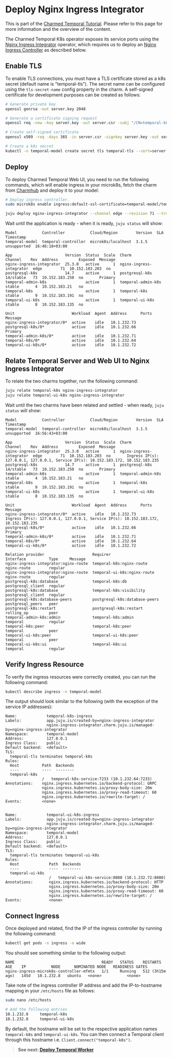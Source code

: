 # Deploy Nginx Ingress Integrator

This is part of the [Charmed Temporal Tutorial](./01-introduction.md). Please
refer to this page for more information and the overview of the content.

The Charmed Temporal K8s operator exposes its service ports using the
[Nginx Ingress Integrator](https://charmhub.io/nginx-ingress-integrator)
operator, which requires us to deploy an
[Nginx Ingress Controller](https://docs.nginx.com/nginx-ingress-controller/) as
described below.

## Enable TLS

To enable TLS connections, you must have a TLS certificate stored as a k8s
secret (default name is "temporal-tls"). The secret name can be configured using
the `tls-secret-name` config property in the charm. A self-signed certificate
for development purposes can be created as follows:

```bash
# Generate private key
openssl genrsa -out server.key 2048

# Generate a certificate signing request
openssl req -new -key server.key -out server.csr -subj "/CN=temporal-k8s"

# Create self-signed certificate
openssl x509 -req -days 365 -in server.csr -signkey server.key -out server.crt -extfile <(printf "subjectAltName=DNS:temporal-k8s")

# Create a k8s secret
kubectl -n temporal-model create secret tls temporal-tls --cert=server.crt --key=server.key
```

## Deploy

To deploy Charmed Temporal Web UI, you need to run the following commands, which
will enable ingress in your microk8s, fetch the charm from
[Charmhub](https://charmhub.io/nginx-ingress-integrator) and deploy it to your
model:

```bash
# Deploy ingress controller.
sudo microk8s enable ingress:default-ssl-certificate=temporal-model/temporal-tls

juju deploy nginx-ingress-integrator --channel edge --revision 71 --trust
```

Wait until the application is ready - when it is ready, `juju status` will show:

```
Model           Controller           Cloud/Region        Version  SLA          Timestamp
temporal-model  temporal-controller  microk8s/localhost  3.1.5    unsupported  16:46:18+03:00

App                       Version  Status  Scale  Charm                     Channel    Rev  Address         Exposed  Message
nginx-ingress-integrator  25.3.0   active      1  nginx-ingress-integrator  edge        71  10.152.183.203  no
postgresql-k8s            14.7     active      1  postgresql-k8s            14/stable   73  10.152.183.250  no       Primary
temporal-admin-k8s                 active      1  temporal-admin-k8s        stable       4  10.152.183.21   no
temporal-k8s                       active      1  temporal-k8s              stable       9  10.152.183.191  no
temporal-ui-k8s                    active      1  temporal-ui-k8s           stable       8  10.152.183.135  no

Unit                         Workload  Agent  Address      Ports   Message
nginx-ingress-integrator/0*  active    idle   10.1.232.73
postgresql-k8s/0*            active    idle   10.1.232.66          Primary
temporal-admin-k8s/0*        active    idle   10.1.232.71
temporal-k8s/0*              active    idle   10.1.232.64
temporal-ui-k8s/0*           active    idle   10.1.232.72
```

## Relate Temporal Server and Web UI to Nginx Ingress Integrator

To relate the two charms together, run the following command:

```bash
juju relate temporal-k8s nginx-ingress-integrator
juju relate temporal-ui-k8s nginx-ingress-integrator
```

Wait until the two charms have been related and settled - when ready,
`juju status` will show:

```
Model           Controller           Cloud/Region        Version  SLA          Timestamp
temporal-model  temporal-controller  microk8s/localhost  3.1.5    unsupported  16:56:43+03:00

App                       Version  Status  Scale  Charm                     Channel    Rev  Address         Exposed  Message
nginx-ingress-integrator  25.3.0   active      1  nginx-ingress-integrator  edge        71  10.152.183.203  no       Ingress IP(s): 127.0.0.1, 127.0.0.1, Service IP(s): 10.152.183.172, 10.152.183.235
postgresql-k8s            14.7     active      1  postgresql-k8s            14/stable   73  10.152.183.250  no       Primary
temporal-admin-k8s                 active      1  temporal-admin-k8s        stable       4  10.152.183.21   no
temporal-k8s                       active      1  temporal-k8s              stable       9  10.152.183.191  no
temporal-ui-k8s                    active      1  temporal-ui-k8s           stable       8  10.152.183.135  no

Unit                         Workload  Agent  Address      Ports   Message
nginx-ingress-integrator/0*  active    idle   10.1.232.73          Ingress IP(s): 127.0.0.1, 127.0.0.1, Service IP(s): 10.152.183.172, 10.152.183.235
postgresql-k8s/0*            active    idle   10.1.232.66          Primary
temporal-admin-k8s/0*        active    idle   10.1.232.71
temporal-k8s/0*              active    idle   10.1.232.64
temporal-ui-k8s/0*           active    idle   10.1.232.72

Relation provider                     Requirer                       Interface          Type     Message
nginx-ingress-integrator:nginx-route  temporal-k8s:nginx-route       nginx-route        regular
nginx-ingress-integrator:nginx-route  temporal-ui-k8s:nginx-route    nginx-route        regular
postgresql-k8s:database               temporal-k8s:db                postgresql_client  regular
postgresql-k8s:database               temporal-k8s:visibility        postgresql_client  regular
postgresql-k8s:database-peers         postgresql-k8s:database-peers  postgresql_peers   peer
postgresql-k8s:restart                postgresql-k8s:restart         rolling_op         peer
temporal-admin-k8s:admin              temporal-k8s:admin             temporal           regular
temporal-k8s:peer                     temporal-k8s:peer              temporal           peer
temporal-ui-k8s:peer                  temporal-ui-k8s:peer           temporal           peer
temporal-ui-k8s:ui                    temporal-k8s:ui                temporal           regular
```

## Verify Ingress Resource

To verify the ingress resources were correctly created, you can run the
following command:

```bash
kubectl describe ingress -n temporal-model
```

The output should look similar to the following (with the exception of the
service IP addresses):

```
Name:             temporal-k8s-ingress
Labels:           app.juju.is/created-by=nginx-ingress-integrator
                  nginx-ingress-integrator.charm.juju.is/managed-by=nginx-ingress-integrator
Namespace:        temporal-model
Address:          127.0.0.1
Ingress Class:    public
Default backend:  <default>
TLS:
  temporal-tls terminates temporal-k8s
Rules:
  Host          Path  Backends
  ----          ----  --------
  temporal-k8s
                /   temporal-k8s-service:7233 (10.1.232.64:7233)
Annotations:    nginx.ingress.kubernetes.io/backend-protocol: GRPC
                nginx.ingress.kubernetes.io/proxy-body-size: 20m
                nginx.ingress.kubernetes.io/proxy-read-timeout: 60
                nginx.ingress.kubernetes.io/rewrite-target: /
Events:         <none>


Name:             temporal-ui-k8s-ingress
Labels:           app.juju.is/created-by=nginx-ingress-integrator
                  nginx-ingress-integrator.charm.juju.is/managed-by=nginx-ingress-integrator
Namespace:        temporal-model
Address:          127.0.0.1
Ingress Class:    public
Default backend:  <default>
TLS:
  temporal-tls terminates temporal-ui-k8s
Rules:
  Host             Path  Backends
  ----             ----  --------
  temporal-ui-k8s
                   /   temporal-ui-k8s-service:8080 (10.1.232.72:8080)
Annotations:       nginx.ingress.kubernetes.io/backend-protocol: HTTP
                   nginx.ingress.kubernetes.io/proxy-body-size: 20m
                   nginx.ingress.kubernetes.io/proxy-read-timeout: 60
                   nginx.ingress.kubernetes.io/rewrite-target: /
Events:            <none>
```

## Connect Ingress

Once deployed and related, find the IP of the ingress controller by running the
following command:

```bash
kubectl get pods -n ingress -o wide
```

You should see something similar to the following output:

```
NAME                                      READY   STATUS    RESTARTS          AGE    IP           NODE      NOMINATED NODE   READINESS GATES
nginx-ingress-microk8s-controller-mfmtx   1/1     Running   512 (3h15m ago)   145d   10.1.232.8   ubuntu   <none>           <none>
```

Take note of the ingress controller IP address and add the IP-to-hostname
mapping in your `/etc/hosts` file as follows:

```bash
sudo nano /etc/hosts

# Add the following entries
10.1.232.8     temporal-k8s
10.1.232.8     temporal-ui-k8s
```

By default, the hostname will be set to the respective application names
`temporal-k8s` and `temporal-ui-k8s`. You can then connect a Temporal client
through this hostname i.e. `Client.connect("temporal-k8s")`.

> **See next: [Deploy Temporal Worker](./08-deploying-worker.md)**
